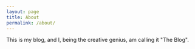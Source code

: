 ```yaml
---
layout: page
title: About
permalink: /about/
---
```


This is my blog, and I, being the creative genius, am calling it "The Blog".